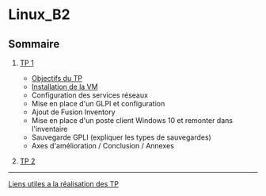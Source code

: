 # Linux_B2


## Sommaire

1. [TP 1](TP1)
    - [Objectifs du TP](objectifs.md)
    - [Installation de la VM]()
    - Configuration des services réseaux 
    - Mise en place d'un GLPI et configuration 
    - Ajout de Fusion Inventory 
    - Mise en place d'un poste client Windows 10 et remonter dans l'inventaire
    - Sauvegarde GPLI (expliquer les types de sauvegardes)
    - Axes d'amélioration / Conclusion / Annexes 
    
2. [TP 2](TP2.md)

***

[Liens utiles a la réalisation des TP](liensUtiles.md)